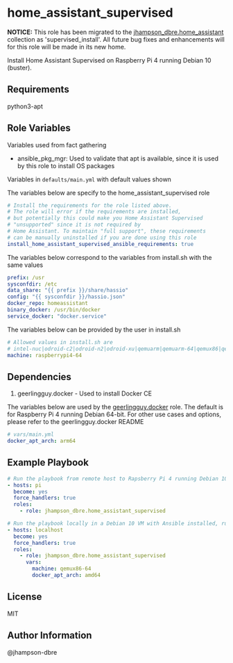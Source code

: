 home_assistant_supervised
=========

**NOTICE:** This role has been migrated to the [jhampson_dbre.home_assistant](https://galaxy.ansible.com/jhampson_dbre/home_assistant) collection as 'supervised_install'. All future bug fixes and enhancements will for this role will be made in its new home.

Install Home Assistant Supervised on Raspberry Pi 4 running Debian 10 (buster).

Requirements
------------

python3-apt

Role Variables
--------------

Variables used from fact gathering

- ansible_pkg_mgr: Used to validate that apt is available, since it is used by this role to install OS packages

Variables in `defaults/main.yml` with default values shown

The variables below are specify to the home_assistant_supervised role

```yaml
# Install the requirements for the role listed above.
# The role will error if the requirements are installed,
# but potentially this could make you Home Assistant Supervised
# "unsupported" since it is not required by
# Home Assistant. To maintain "full support", these requirements
# can be manually uninstalled if you are done using this role
install_home_assistant_supervised_ansible_requirements: true
```

The variables below correspond to the variables from install.sh with the same values

```yaml
prefix: /usr
sysconfdir: /etc
data_share: "{{ prefix }}/share/hassio"
config: "{{ sysconfdir }}/hassio.json"
docker_repo: homeassistant
binary_docker: /usr/bin/docker
service_docker: "docker.service"
```

The variables below can be provided by the user in install.sh

```yaml
# Allowed values in install.sh are
# intel-nuc|odroid-c2|odroid-n2|odroid-xu|qemuarm|qemuarm-64|qemux86|qemux86-64|raspberrypi|raspberrypi2|raspberrypi3|raspberrypi4|raspberrypi3-64|raspberrypi4-64|tinker
machine: raspberrypi4-64
```

Dependencies
------------

1. geerlingguy.docker - Used to install Docker CE

The variables below are used by the [geerlingguy.docker](https://github.com/geerlingguy/ansible-role-docker) role. The default is for Raspberry Pi 4 running Debian 64-bit. For other use cases and options, please refer to the geerlingguy.docker README

```yaml
# vars/main.yml
docker_apt_arch: arm64
```

Example Playbook
----------------

```yaml
# Run the playbook from remote host to Rapsberry Pi 4 running Debian 10 64-bit
- hosts: pi
  become: yes
  force_handlers: true
  roles:
    - role: jhampson_dbre.home_assistant_supervised
```

```yaml
# Run the playbook locally in a Debian 10 VM with Ansible installed, running in Hyper-V on Windows
- hosts: localhost
  become: yes
  force_handlers: true
  roles:
    - role: jhampson_dbre.home_assistant_supervised
      vars:
        machine: qemux86-64
        docker_apt_arch: amd64
```

License
-------

MIT

Author Information
------------------

@jhampson-dbre
